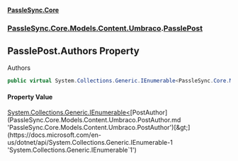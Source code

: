 #### [PassleSync.Core](index.md 'index')
### [PassleSync.Core.Models.Content.Umbraco](PassleSync.Core.Models.Content.Umbraco.md 'PassleSync.Core.Models.Content.Umbraco').[PasslePost](PassleSync.Core.Models.Content.Umbraco.PasslePost.md 'PassleSync.Core.Models.Content.Umbraco.PasslePost')

## PasslePost.Authors Property

Authors

```csharp
public virtual System.Collections.Generic.IEnumerable<PassleSync.Core.Models.Content.Umbraco.PostAuthor> Authors { get; }
```

#### Property Value
[System.Collections.Generic.IEnumerable&lt;](https://docs.microsoft.com/en-us/dotnet/api/System.Collections.Generic.IEnumerable-1 'System.Collections.Generic.IEnumerable`1')[PostAuthor](PassleSync.Core.Models.Content.Umbraco.PostAuthor.md 'PassleSync.Core.Models.Content.Umbraco.PostAuthor')[&gt;](https://docs.microsoft.com/en-us/dotnet/api/System.Collections.Generic.IEnumerable-1 'System.Collections.Generic.IEnumerable`1')